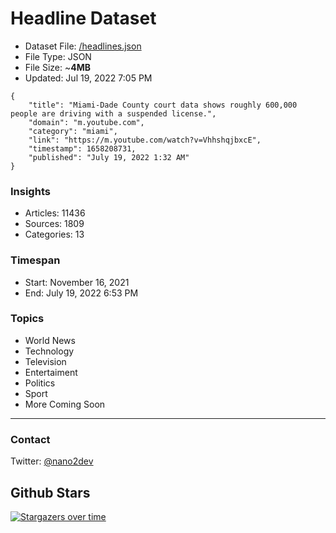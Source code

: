 # Headline Dataset

- Dataset File: [/headlines.json](https://raw.githubusercontent.com/fwd/news/master/headlines.json) 
- File Type: JSON
- File Size: ~**4MB**
- Updated: Jul 19, 2022 7:05 PM

```
{
    "title": "Miami-Dade County court data shows roughly 600,000 people are driving with a suspended license.",
    "domain": "m.youtube.com",
    "category": "miami",
    "link": "https://m.youtube.com/watch?v=VhhshqjbxcE",
    "timestamp": 1658208731,
    "published": "July 19, 2022 1:32 AM"
}
```

### Insights

- Articles: 11436
- Sources: 1809
- Categories: 13

### Timespan

- Start: November 16, 2021
- End: July 19, 2022 6:53 PM

### Topics

- World News
- Technology
- Television
- Entertaiment
- Politics
- Sport
- More Coming Soon

---

### Contact 

Twitter: [@nano2dev](https://twitter.com/nano2dev)

## Github Stars

[![Stargazers over time](https://starchart.cc/fwd/news.svg)](https://starchart.cc/fwd/news)
	